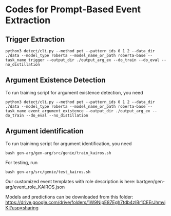 # Codes for Prompt-Based Event Extraction

## Trigger Extraction
    python3 detect/cli.py --method pet --pattern_ids 0 1 2 --data_dir ./data --model_type roberta --model_name_or_path roberta-base --task_name trigger --output_dir ./output_arg_ex --do_train --do_eval --no_distillation

## Argument Existence Detection
To run training script for argument existence detection, you need

    python3 detect/cli.py --method pet --pattern_ids 0 1 2 --data_dir ./data --model_type roberta --model_name_or_path roberta-base --task_name event_argument_existence --output_dir ./output_arg_ex --do_train --do_eval --no_distillation

## Argument identification
To run traininng script for argument identification, you need

    bash gen-arg/gen-arg/src/genie/train_kairos.sh

For testing, run

    bash gen-arg/src/genie/test_kairos.sh 
 
Our customized event templates with role description is here: bartgen/gen-arg/event_role_KAIROS.json


Models and predictions can be downloaded from this folder: https://drive.google.com/drive/folders/1W9NjpE87Egh7tdb4zlBr1CEErJhmvjKi?usp=sharing
